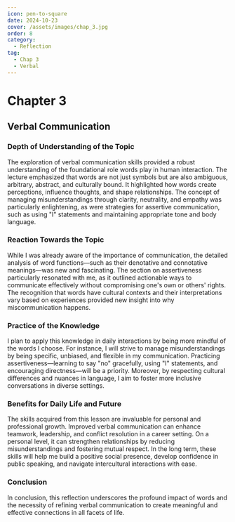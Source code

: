 ```yaml
---
icon: pen-to-square
date: 2024-10-23
cover: /assets/images/chap_3.jpg
order: 8
category:
  - Reflection
tag:
  - Chap 3
  - Verbal
---
```


# Chapter 3

## Verbal Communication

### Depth of Understanding of the Topic

The exploration of verbal communication skills provided a robust understanding of the foundational role words play in human interaction. The lecture emphasized that words are not just symbols but are also ambiguous, arbitrary, abstract, and culturally bound. It highlighted how words create perceptions, influence thoughts, and shape relationships. The concept of managing misunderstandings through clarity, neutrality, and empathy was particularly enlightening, as were strategies for assertive communication, such as using "I" statements and maintaining appropriate tone and body language.

### Reaction Towards the Topic

While I was already aware of the importance of communication, the detailed analysis of word functions—such as their denotative and connotative meanings—was new and fascinating. The section on assertiveness particularly resonated with me, as it outlined actionable ways to communicate effectively without compromising one's own or others' rights. The recognition that words have cultural contexts and their interpretations vary based on experiences provided new insight into why miscommunication happens.

### Practice of the Knowledge

I plan to apply this knowledge in daily interactions by being more mindful of the words I choose. For instance, I will strive to manage misunderstandings by being specific, unbiased, and flexible in my communication. Practicing assertiveness—learning to say "no" gracefully, using "I" statements, and encouraging directness—will be a priority. Moreover, by respecting cultural differences and nuances in language, I aim to foster more inclusive conversations in diverse settings.

### Benefits for Daily Life and Future

The skills acquired from this lesson are invaluable for personal and professional growth. Improved verbal communication can enhance teamwork, leadership, and conflict resolution in a career setting. On a personal level, it can strengthen relationships by reducing misunderstandings and fostering mutual respect. In the long term, these skills will help me build a positive social presence, develop confidence in public speaking, and navigate intercultural interactions with ease.

### Conclusion

In conclusion, this reflection underscores the profound impact of words and the necessity of refining verbal communication to create meaningful and effective connections in all facets of life.
